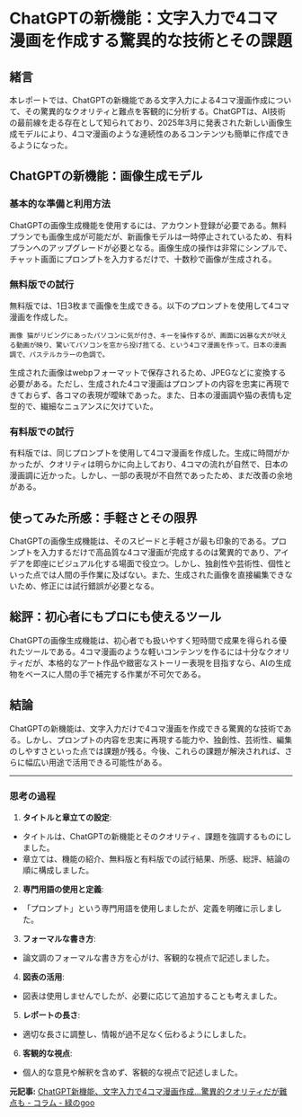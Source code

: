 # ChatGPTの新機能：文字入力で4コマ漫画を作成する驚異的な技術とその課題

## 緒言

本レポートでは、ChatGPTの新機能である文字入力による4コマ漫画作成について、その驚異的なクオリティと難点を客観的に分析する。ChatGPTは、AI技術の最前線を走る存在として知られており、2025年3月に発表された新しい画像生成モデルにより、4コマ漫画のような連続性のあるコンテンツも簡単に作成できるようになった。

## ChatGPTの新機能：画像生成モデル

### 基本的な準備と利用方法

ChatGPTの画像生成機能を使用するには、アカウント登録が必要である。無料プランでも画像生成が可能だが、新画像モデルは一時停止されているため、有料プランへのアップグレードが必要となる。画像生成の操作は非常にシンプルで、チャット画面にプロンプトを入力するだけで、十数秒で画像が生成される。

### 無料版での試行

無料版では、1日3枚まで画像を生成できる。以下のプロンプトを使用して4コマ漫画を作成した。

```
画像 猫がリビングにあったパソコンに気が付き、キーを操作するが、画面に凶暴な犬が吠える動画が映り、驚いてパソコンを窓から投げ捨てる、という4コマ漫画を作って。日本の漫画調で、パステルカラーの色調で。
```

生成された画像はwebpフォーマットで保存されるため、JPEGなどに変換する必要がある。ただし、生成された4コマ漫画はプロンプトの内容を忠実に再現できておらず、各コマの表現が曖昧であった。また、日本の漫画調や猫の表情も定型的で、繊細なニュアンスに欠けていた。

### 有料版での試行

有料版では、同じプロンプトを使用して4コマ漫画を作成した。生成に時間がかかったが、クオリティは明らかに向上しており、4コマの流れが自然で、日本の漫画調に近かった。しかし、一部の表現が不自然であったため、まだ改善の余地がある。

## 使ってみた所感：手軽さとその限界

ChatGPTの画像生成機能は、そのスピードと手軽さが最も印象的である。プロンプトを入力するだけで高品質な4コマ漫画が完成するのは驚異的であり、アイデアを即座にビジュアル化する場面で役立つ。しかし、独創性や芸術性、個性といった点では人間の手作業に及ばない。また、生成された画像を直接編集できないため、修正には試行錯誤が必要となる。

## 総評：初心者にもプロにも使えるツール

ChatGPTの画像生成機能は、初心者でも扱いやすく短時間で成果を得られる優れたツールである。4コマ漫画のような軽いコンテンツを作るには十分なクオリティだが、本格的なアート作品や緻密なストーリー表現を目指すなら、AIの生成物をベースに人間の手で補完する作業が不可欠である。

## 結論

ChatGPTの新機能は、文字入力だけで4コマ漫画を作成できる驚異的な技術である。しかし、プロンプトの内容を忠実に再現する能力や、独創性、芸術性、編集のしやすさといった点では課題が残る。今後、これらの課題が解決されれば、さらに幅広い用途で活用できる可能性がある。

---

### 思考の過程

1. **タイトルと章立ての設定**:
 - タイトルは、ChatGPTの新機能とそのクオリティ、課題を強調するものにしました。
 - 章立ては、機能の紹介、無料版と有料版での試行結果、所感、総評、結論の順に構成しました。

2. **専門用語の使用と定義**:
 - 「プロンプト」という専門用語を使用しましたが、定義を明確に示しました。

3. **フォーマルな書き方**:
 - 論文調のフォーマルな書き方を心がけ、客観的な視点で記述しました。

4. **図表の活用**:
 - 図表は使用しませんでしたが、必要に応じて追加することも考えました。

5. **レポートの長さ**:
 - 適切な長さに調整し、情報が過不足なく伝わるようにしました。

6. **客観的な視点**:
 - 個人的な意見や解釈を含めず、客観的な視点で記述しました。

**元記事:** [ChatGPT新機能、文字入力で4コマ漫画作成…驚異的クオリティだが難点も - コラム - 緑のgoo](https://www.goo.ne.jp/green/column/bizjournal-bj-387238.html)